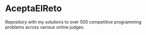# AceptaElReto
Repository with my solutions to over 500 competitive programming problems across various online judges.